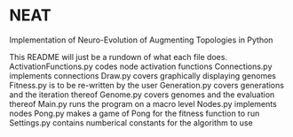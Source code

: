 # NEAT
Implementation of Neuro-Evolution of Augmenting Topologies in Python

This README will just be a rundown of what each file does.
ActivationFunctions.py codes node activation functions
Connections.py implements connections
Draw.py covers graphically displaying genomes
Fitness.py is to be re-written by the user
Generation.py covers generations and the iteration thereof
Genome.py covers genomes and the evaluation thereof
Main.py runs the program on a macro level
Nodes.py implements nodes
Pong.py makes a game of Pong for the fitness function to run
Settings.py contains numberical constants for the algorithm to use
